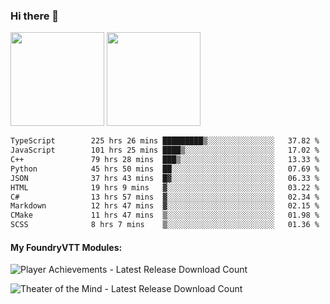 ### Hi there 👋

<img height="150em" src="https://github-readme-stats.vercel.app/api?username=EddieDover&count_private=true&include_all_commits=true&show_icons=true&theme=dracula&hide_border=false&rank_icon=percentile"/>
<img height="150em" src="https://github-readme-stats.vercel.app/api/top-langs/?username=EddieDover&theme=dracula&hide_border=false&&layout=compact&langs_count=20" />

<!--START_SECTION:waka-->

```txt
TypeScript        225 hrs 26 mins █████████▒░░░░░░░░░░░░░░░   37.82 %
JavaScript        101 hrs 25 mins ████▒░░░░░░░░░░░░░░░░░░░░   17.02 %
C++               79 hrs 28 mins  ███▒░░░░░░░░░░░░░░░░░░░░░   13.33 %
Python            45 hrs 50 mins  ██░░░░░░░░░░░░░░░░░░░░░░░   07.69 %
JSON              37 hrs 43 mins  █▓░░░░░░░░░░░░░░░░░░░░░░░   06.33 %
HTML              19 hrs 9 mins   ▓░░░░░░░░░░░░░░░░░░░░░░░░   03.22 %
C#                13 hrs 57 mins  ▓░░░░░░░░░░░░░░░░░░░░░░░░   02.34 %
Markdown          12 hrs 47 mins  ▓░░░░░░░░░░░░░░░░░░░░░░░░   02.15 %
CMake             11 hrs 47 mins  ▒░░░░░░░░░░░░░░░░░░░░░░░░   01.98 %
SCSS              8 hrs 7 mins    ▒░░░░░░░░░░░░░░░░░░░░░░░░   01.36 %
```

<!--END_SECTION:waka-->

#### My FoundryVTT Modules:

  ![Player Achievements - Latest Release Download Count](https://img.shields.io/badge/dynamic/json?label=Player%20Achievements%20-%20Downloads@latest&query=assets%5B1%5D.download_count&url=https%3A%2F%2Fapi.github.com%2Frepos%2FEddieDover%2Ffvtt-player-achievements%2Freleases%2Flatest)

  ![Theater of the Mind - Latest Release Download Count](https://img.shields.io/badge/dynamic/json?label=Theater%20Of%20The%20Mind%20-%20Downloads@latest&query=assets%5B1%5D.download_count&url=https%3A%2F%2Fapi.github.com%2Frepos%2FEddieDover%2Ftheater-of-the-mind%2Freleases%2Flatest)

<a rel="me" href="https://techhub.social/@EddieDover"></a>
